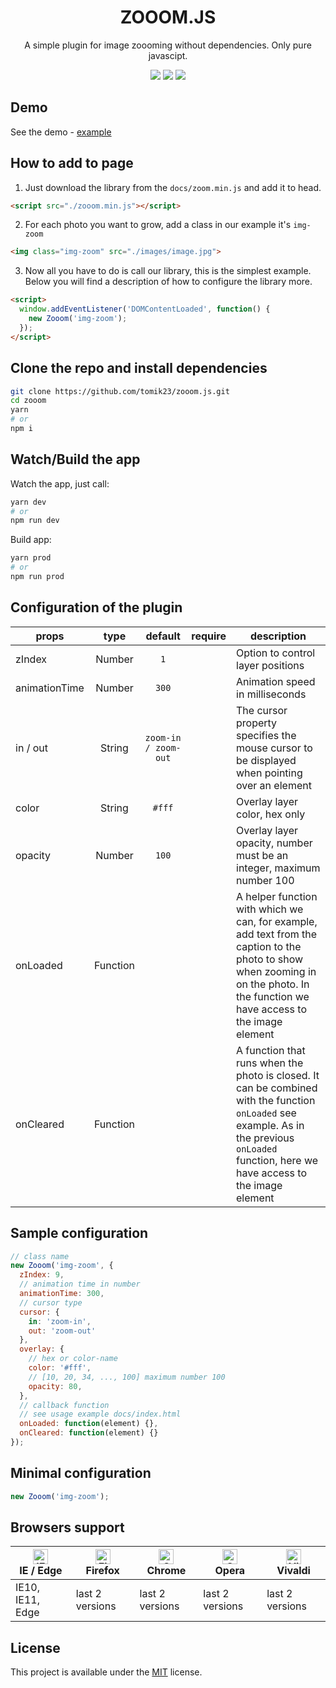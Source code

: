 <h1 align=center>ZOOOM.JS</h1>

<p align="center">
  A simple plugin for image zoooming without dependencies. Only pure javascipt.
</p>

<p align="center">
  <img src="https://img.shields.io/github/package-json/v/tomik23/zooom.js">
  <img src="https://img.shields.io/github/size/tomik23/zooom.js/docs/zooom.min.js">
  <a href="LICENSE">
    <img src="https://img.shields.io/badge/License-MIT-green.svg">
  </a>
</p>

## Demo

See the demo - [example](https://tomik23.github.io/zooom.js/)

## How to add to page
1. Just download the library from the `docs/zoom.min.js` and add it to head.
```html
<script src="./zooom.min.js"></script>
```
2. For each photo you want to grow, add a class in our example it's `img-zoom`
```html
<img class="img-zoom" src="./images/image.jpg">
```
3. Now all you have to do is call our library, this is the simplest example. Below you will find a description of how to configure the library more.
```html
<script>
  window.addEventListener('DOMContentLoaded', function() {
    new Zooom('img-zoom');
  });
</script>
```


## Clone the repo and install dependencies
```bash
git clone https://github.com/tomik23/zooom.js.git
cd zooom
yarn
# or
npm i
```

## Watch/Build the app
Watch the app, just call:

```bash
yarn dev
# or
npm run dev
```

Build app:

```bash
yarn prod
# or
npm run prod
```

## Configuration of the plugin

props | type | default | require | description
---- | :-------: | :-------: | :--------: | -----------
zIndex | Number | `1` |  | Option to control layer positions
animationTime | Number | `300` | | Animation speed in milliseconds
in / out | String | `zoom-in / zoom-out` |  | The cursor property specifies the mouse cursor to be displayed when pointing over an element
color | String | `#fff` |  | Overlay layer color, hex only
opacity | Number | `100` |  | Overlay layer opacity, number must be an integer, maximum number 100
onLoaded | Function |  |  | A helper function with which we can, for example, add text from the caption to the photo to show when zooming in on the photo. In the function we have access to the image element
onCleared | Function |  |  | A function that runs when the photo is closed. It can be combined with the function `onLoaded` see example. As in the previous `onLoaded` function, here we have access to the image element

## Sample configuration
```javascript
// class name
new Zooom('img-zoom', {
  zIndex: 9,
  // animation time in number
  animationTime: 300,
  // cursor type
  cursor: {
    in: 'zoom-in',
    out: 'zoom-out'
  },
  overlay: {
    // hex or color-name
    color: '#fff',
    // [10, 20, 34, ..., 100] maximum number 100
    opacity: 80,
  },
  // callback function
  // see usage example docs/index.html
  onLoaded: function(element) {},
  onCleared: function(element) {}
});
```

## Minimal configuration
```javascript
new Zooom('img-zoom');
```

## Browsers support

| [<img src="https://raw.githubusercontent.com/alrra/browser-logos/master/src/edge/edge_48x48.png" alt="IE / Edge" width="24px" height="24px" />](http://godban.github.io/browsers-support-badges/)<br/>IE / Edge | [<img src="https://raw.githubusercontent.com/alrra/browser-logos/master/src/firefox/firefox_48x48.png" alt="Firefox" width="24px" height="24px" />](http://godban.github.io/browsers-support-badges/)<br/>Firefox | [<img src="https://raw.githubusercontent.com/alrra/browser-logos/master/src/chrome/chrome_48x48.png" alt="Chrome" width="24px" height="24px" />](http://godban.github.io/browsers-support-badges/)<br/>Chrome | [<img src="https://raw.githubusercontent.com/alrra/browser-logos/master/src/opera/opera_48x48.png" alt="Opera" width="24px" height="24px" />](http://godban.github.io/browsers-support-badges/)<br/>Opera | [<img src="https://raw.githubusercontent.com/alrra/browser-logos/master/src/vivaldi/vivaldi_48x48.png" alt="Vivaldi" width="24px" height="24px" />](http://godban.github.io/browsers-support-badges/)<br/>Vivaldi |
| --------- | --------- | --------- | --------- | --------- |
| IE10, IE11, Edge| last 2 versions| last 2 versions| last 2 versions| last 2 versions

## License
This project is available under the [MIT](https://opensource.org/licenses/mit-license.php) license.
